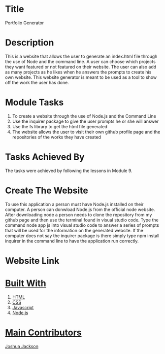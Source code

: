 # Title
Portfolio Generator

# Description
This is a website that allows the user to generate an index.html file through the use of Node and the command line. A user can choose which projects they want featured or not featured on their website. The user can also add as many projects as he likes when he answers the prompts to create his own website. This website generator is meant to be used as a tool to show off the work the user has done.

# Module Tasks
1. To create a website through the use of Node.js and the Command Line
2. Use the inquirer package to give the user prompts he or she will answer
3. Use the fs library to get the html file generated
4. The website allows the user to visit their own github profile page and the repositories of the works they have created

# Tasks Achieved By
The tasks were achieved by following the lessons in Module 9.

# Create The Website
To use this application a person must have Node.js installed on their computer. A person can donwload Node.js from the official node website. After downloading node a person needs to clone the repository from my github page and then use the terminal found in visual studio code. Type the command node app js into visual studio code to answer a series of prompts that will be used for the information on the generated website. If the computer does not say the inquirer package is there simply type npm install inquirer in the command line to have the application run correctly.

# Website Link
<a href="">

# Built With
1. HTML
2. CSS
3. Javascript
4. Node.js

# Main Contributors
Joshua Jackson